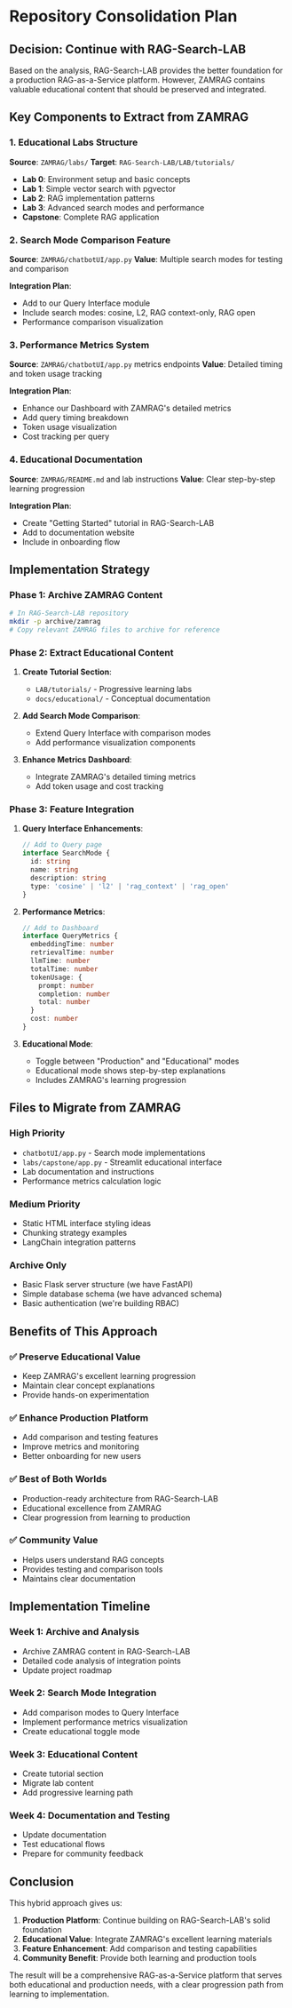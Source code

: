# Repository Consolidation Plan

## Decision: Continue with RAG-Search-LAB

Based on the analysis, RAG-Search-LAB provides the better foundation for a production RAG-as-a-Service platform. However, ZAMRAG contains valuable educational content that should be preserved and integrated.

## Key Components to Extract from ZAMRAG

### 1. Educational Labs Structure
**Source**: `ZAMRAG/labs/`
**Target**: `RAG-Search-LAB/LAB/tutorials/`

- **Lab 0**: Environment setup and basic concepts
- **Lab 1**: Simple vector search with pgvector
- **Lab 2**: RAG implementation patterns
- **Lab 3**: Advanced search modes and performance
- **Capstone**: Complete RAG application

### 2. Search Mode Comparison Feature
**Source**: `ZAMRAG/chatbotUI/app.py`
**Value**: Multiple search modes for testing and comparison

**Integration Plan**:
- Add to our Query Interface module
- Include search modes: cosine, L2, RAG context-only, RAG open
- Performance comparison visualization

### 3. Performance Metrics System
**Source**: `ZAMRAG/chatbotUI/app.py` metrics endpoints
**Value**: Detailed timing and token usage tracking

**Integration Plan**:
- Enhance our Dashboard with ZAMRAG's detailed metrics
- Add query timing breakdown
- Token usage visualization
- Cost tracking per query

### 4. Educational Documentation
**Source**: `ZAMRAG/README.md` and lab instructions
**Value**: Clear step-by-step learning progression

**Integration Plan**:
- Create "Getting Started" tutorial in RAG-Search-LAB
- Add to documentation website
- Include in onboarding flow

## Implementation Strategy

### Phase 1: Archive ZAMRAG Content
```bash
# In RAG-Search-LAB repository
mkdir -p archive/zamrag
# Copy relevant ZAMRAG files to archive for reference
```

### Phase 2: Extract Educational Content
1. **Create Tutorial Section**:
   - `LAB/tutorials/` - Progressive learning labs
   - `docs/educational/` - Conceptual documentation

2. **Add Search Mode Comparison**:
   - Extend Query Interface with comparison modes
   - Add performance visualization components

3. **Enhance Metrics Dashboard**:
   - Integrate ZAMRAG's detailed timing metrics
   - Add token usage and cost tracking

### Phase 3: Feature Integration
1. **Query Interface Enhancements**:
   ```typescript
   // Add to Query page
   interface SearchMode {
     id: string
     name: string
     description: string
     type: 'cosine' | 'l2' | 'rag_context' | 'rag_open'
   }
   ```

2. **Performance Metrics**:
   ```typescript
   // Add to Dashboard
   interface QueryMetrics {
     embeddingTime: number
     retrievalTime: number
     llmTime: number
     totalTime: number
     tokenUsage: {
       prompt: number
       completion: number
       total: number
     }
     cost: number
   }
   ```

3. **Educational Mode**:
   - Toggle between "Production" and "Educational" modes
   - Educational mode shows step-by-step explanations
   - Includes ZAMRAG's learning progression

## Files to Migrate from ZAMRAG

### High Priority
- `chatbotUI/app.py` - Search mode implementations
- `labs/capstone/app.py` - Streamlit educational interface
- Lab documentation and instructions
- Performance metrics calculation logic

### Medium Priority
- Static HTML interface styling ideas
- Chunking strategy examples
- LangChain integration patterns

### Archive Only
- Basic Flask server structure (we have FastAPI)
- Simple database schema (we have advanced schema)
- Basic authentication (we're building RBAC)

## Benefits of This Approach

### ✅ Preserve Educational Value
- Keep ZAMRAG's excellent learning progression
- Maintain clear concept explanations
- Provide hands-on experimentation

### ✅ Enhance Production Platform
- Add comparison and testing features
- Improve metrics and monitoring
- Better onboarding for new users

### ✅ Best of Both Worlds
- Production-ready architecture from RAG-Search-LAB
- Educational excellence from ZAMRAG
- Clear progression from learning to production

### ✅ Community Value
- Helps users understand RAG concepts
- Provides testing and comparison tools
- Maintains clear documentation

## Implementation Timeline

### Week 1: Archive and Analysis
- Archive ZAMRAG content in RAG-Search-LAB
- Detailed code analysis of integration points
- Update project roadmap

### Week 2: Search Mode Integration
- Add comparison modes to Query Interface
- Implement performance metrics visualization
- Create educational toggle mode

### Week 3: Educational Content
- Create tutorial section
- Migrate lab content
- Add progressive learning path

### Week 4: Documentation and Testing
- Update documentation
- Test educational flows
- Prepare for community feedback

## Conclusion

This hybrid approach gives us:
1. **Production Platform**: Continue building on RAG-Search-LAB's solid foundation
2. **Educational Value**: Integrate ZAMRAG's excellent learning materials
3. **Feature Enhancement**: Add comparison and testing capabilities
4. **Community Benefit**: Provide both learning and production tools

The result will be a comprehensive RAG-as-a-Service platform that serves both educational and production needs, with a clear progression path from learning to implementation.